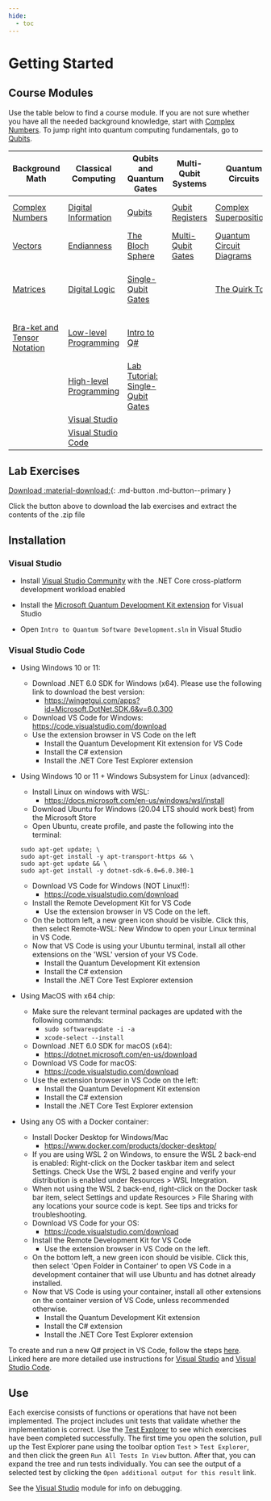 ```yaml
---
hide:
  - toc
---
```


# Getting Started

## Course Modules

Use the table below to find a course module. If you are not sure whether you have all the needed background knowledge, start with [Complex Numbers](./background-math/complex-numbers.md). To jump right into quantum computing fundamentals, go to [Qubits](./quantum-concepts/qubits.md).

| Background Math | Classical Computing | Qubits and Quantum Gates | Multi-Qubit Systems | Quantum Circuits | Quantum Protocols | Quantum Algorithms | Quantum Error Correction | Execution on Quantum Computers | 
| - | - | - | - | - | - | - | - | - |
| [Complex Numbers](./background-math/complex-numbers.md) | [Digital Information](./classical-computing/digital-information.md) | [Qubits](./quantum-concepts/qubits.md) | [Qubit Registers](./quantum-concepts/qubit-registers.md) | [Complex Superpositions](./quantum-concepts/complex-superpositions.md) | [Quantum Interference](./quantum-concepts/quantum-interference.md) | [Deutsch-Jozsa Algorithm](./quantum-algorithms/deutsch-jozsa-algorithm.md) | [Bit-Flip Error Correction](./error-correction-codes/bit-flip-error-correction.md) | [Intro to Qiskit](./software-tools/intro-qiskit.md) |
| [Vectors](./background-math/vectors.md) | [Endianness](./classical-computing/endianness.md) | [The Bloch Sphere](./quantum-concepts/bloch-sphere.md) | [Multi-Qubit Gates](./quantum-concepts/multi-qubit-gates.md) | [Quantum Circuit Diagrams](./quantum-concepts/quantum-circuit-diagrams.md) | [Superdense Coding](./quantum-algorithms/superdense-coding.md) | [Grover's Algorithm](./quantum-algorithms/grovers-algorithm.md) | [Steane ECC](./error-correction-codes/steane-ecc.md) | [Cloud-Based Machines](./real-execution/cloud-based-machines.md) |
| [Matrices](./background-math/matrices.md) | [Digital Logic](./classical-computing/digital-logic.md) | [Single-Qubit Gates](./quantum-concepts/single-qubit-gates.md) | | [The Quirk Tool](./software-tools/quirk-tool.md) |  | [Simon's Algorithm](./quantum-algorithms/simons-algorithm.md) | | [Resource Estimation and Practicality Assessment](./real-execution/resource-estimation.md) | 
| [Bra-ket and Tensor Notation](./background-math/braket-tensor-notation.md) | [Low-level Programming](./software-development/low-level-programming.md) | [Intro to Q#](./software-tools/intro-qsharp.md) |  | |  | [Quantum Fourier Transform](./quantum-algorithms/qft.md) |  | [Closing Thoughts and Next Steps](./real-execution/whats-next.md) |
| | [High-level Programming](./software-development/high-level-programming.md) | [Lab Tutorial: Single-Qubit Gates](./labs/lab1.md) |  | |  | [Shor's Algorithm](./quantum-algorithms/shors-algorithm.md) |  |
| | [Visual Studio](./software-development/visual-studio.md) | | | | |  |
| | [Visual Studio Code](./software-development/visual-studio-code.md) | | | | |  |

## Lab Exercises

[Download :material-download:](./exercises.zip){: .md-button .md-button--primary }

Click the button above to download the lab exercises and extract the contents of the .zip file

## Installation

### Visual Studio

- Install [Visual Studio Community](https://visualstudio.microsoft.com/vs/community/) with the .NET Core cross-platform development workload enabled

- Install the [Microsoft Quantum Development Kit extension](https://marketplace.visualstudio.com/items?itemName=quantum.DevKit) for Visual Studio

- Open `Intro to Quantum Software Development.sln` in Visual Studio

### Visual Studio Code

- Using Windows 10 or 11: 
  - Download .NET 6.0 SDK for Windows (x64). Please use the following link to download the best version: 
    - https://wingetgui.com/apps?id=Microsoft.DotNet.SDK.6&v=6.0.300
  - Download VS Code for Windows: https://code.visualstudio.com/download
  - Use the extension browser in VS Code on the left
    - Install the Quantum Development Kit extension for VS Code
    - Install the C# extension
    - Install the .NET Core Test Explorer extension

- Using Windows 10 or 11 + Windows Subsystem for Linux (advanced):
  - Install Linux on windows with WSL:
    - https://docs.microsoft.com/en-us/windows/wsl/install
  - Download Ubuntu for Windows (20.04 LTS should work best) from the Microsoft Store
  -  Open Ubuntu, create profile, and paste the following into the terminal: 
    ```
    sudo apt-get update; \
    sudo apt-get install -y apt-transport-https && \
    sudo apt-get update && \
    sudo apt-get install -y dotnet-sdk-6.0=6.0.300-1
    ```
  - Download VS Code for Windows (NOT Linux!!):
    - https://code.visualstudio.com/download
  - Install the Remote Development Kit for VS Code
    - Use the extension browser in VS Code on the left. 
  - On the bottom left, a new green icon should be visible. Click this, then select Remote-WSL: New Window to open your Linux terminal in VS Code.
  - Now that VS Code is using your Ubuntu terminal, install all other extensions on the 'WSL' version of your VS Code.
    - Install the Quantum Development Kit extension
    - Install the C# extension
    - Install the .NET Core Test Explorer extension

- Using MacOS with x64 chip:
  - Make sure the relevant terminal packages are updated with the following commands:
    - `sudo softwareupdate -i -a`
    - `xcode-select --install`
  - Download .NET 6.0 SDK for macOS (x64):
    - https://dotnet.microsoft.com/en-us/download
  - Download VS Code for macOS:
    - https://code.visualstudio.com/download
  - Use the extension browser in VS Code on the left:
    - Install the Quantum Development Kit extension
    - Install the C# extension
    - Install the .NET Core Test Explorer extension

- Using any OS with a Docker container:
  - Install Docker Desktop for Windows/Mac
    - https://www.docker.com/products/docker-desktop/
  - If you are using WSL 2 on Windows, to ensure the WSL 2 back-end is enabled: Right-click on the Docker taskbar item and select Settings. Check Use the WSL 2 based engine and verify your distribution is enabled under Resources > WSL Integration.
  - When not using the WSL 2 back-end, right-click on the Docker task bar item, select Settings and update Resources > File Sharing with any locations your source code is kept. See tips and tricks for troubleshooting.
  - Download VS Code for your OS:
    - https://code.visualstudio.com/download
  - Install the Remote Development Kit for VS Code
    - Use the extension browser in VS Code on the left. 
  - On the bottom left, a new green icon should be visible. Click this, then select 'Open Folder in Container' to open VS Code in a development container that will use Ubuntu and has dotnet already installed.
  - Now that VS Code is using your container, install all other extensions on the container version of VS Code, unless recommended otherwise.
    - Install the Quantum Development Kit extension
    - Install the C# extension
    - Install the .NET Core Test Explorer extension

To create and run a new Q# project in VS Code, follow the steps [here](https://docs.microsoft.com/en-us/azure/quantum/how-to-command-line-local?tabs=tabid-vscode). Linked here are more detailed use instructions for [Visual Studio](software-development/visual-studio.md) and [Visual Studio Code](software-development/visual-studio-code.md).

## Use

Each exercise consists of functions or operations that have not been implemented. The project includes unit tests that validate whether the implementation is correct. Use the [Test Explorer](https://docs.microsoft.com/en-us/visualstudio/test/run-unit-tests-with-test-explorer?view=vs-2019) to see which exercises have been completed successfully. The first time you open the solution, pull up the Test Explorer pane using the toolbar option `Test` > `Test Explorer`, and then click the green `Run All Tests In View` button. After that, you can expand the tree and run tests individually. You can see the output of a selected test by clicking the `Open additional output for this result` link.

See the [Visual Studio](/software-development/visual-studio) module for info on debugging.
